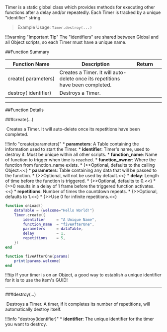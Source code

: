 Timer is a static global class which provides methods for executing other functions after a delay and/or repeatedly. Each Timer is tracked by a unique "identifier" string.

> Example Usage: `Timer.destroy(...)`

!!!warning "Important Tip"
    The "identifiers" are shared between Global and all Object scripts, so each Timer must have a unique name.

##Function Summary

Function Name | Description | Return | &nbsp;
-- | -- | -- | --:
create([<span class="tag tab"></span>](types.md)&nbsp;parameters) | Creates a Timer. It will auto-delete once its repetitions have been completed. | [<span class="ret boo"></span>](types.md) | [<span class="i"></span>](#create)
destroy([<span class="tag str"></span>](types.md)&nbsp;identifier) | Destroys a Timer. | [<span class="ret boo"></span>](types.md) | [<span class="i"></span>](#destroy)

---


##Function Details

###create(...)

[<span class="ret boo"></span>](types.md)&nbsp;Creates a Timer. It will auto-delete once its repetitions have been completed.

!!!info "create(parameters)"
    * [<span class="tag_tab"></span>](types.md) **parameters**: A Table containing the information used to start the Timer.
        * [<span class="tag str"></span>](types.md) **identifier**: Timer's name, used to destroy it. Must be unique within all other scripts.
        * [<span class="tag str"></span>](types.md) **function_name**: Name of function to trigger when time is reached.
        * [<span class="tag obj"></span>](types.md) **function_owner**: Where the function from function_name exists.
            * {>>Optional, defaults to the calling Object.<<}
        * [<span class="tag tab"></span>](types.md) **parameters**: Table containing any data that will be passed to the function.
            * {>>Optional, will not be used by default.<<}
        * [<span class="tag flo"></span>](types.md) **delay**: Length of time before the function is triggered.
            * {>>Optional, defaults to 0.<<}
            * {>>0 results in a delay of 1 frame before the triggered function activates.<<}
        * [<span class="tag int"></span>](types.md) **repetitions**: Number of times the countdown repeats.
            * {>>Optional, defaults to 1.<<}
            * {>>Use 0 for infinite repetitions.<<}

``` Lua
function onLoad()
    dataTable = {welcome="Hello World!"}
    Timer.create({
        identifier     = "A Unique Name",
        function_name  = "fiveAfterOne",
        parameters     = dataTable,
        delay          = 1,
        repetitions    = 5,
    })
end

function fiveAfterOne(params)
    print(params.welcome)
end
```

!!!tip
    If your timer is on an Object, a good way to establish a unique identifier for it is to use the item's GUID!

---


###destroy(...)

[<span class="ret boo"></span>](types.md)&nbsp;Destroys a Timer. A timer, if it completes its number of repetitions, will automatically destroy itself.

!!!info "destroy(identifier)"
    * [<span class="tag str"></span>](types.md) **identifier**: The unique identifier for the timer you want to destroy.
